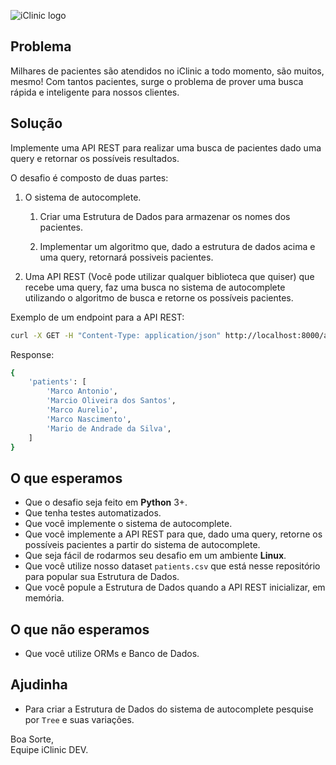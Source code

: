 ![iClinic logo](https://d1ydp7gtfj5fb9.cloudfront.net/static/img/views/home_v2/header/logo.png?1525283729)


## Problema

Milhares de pacientes são atendidos no iClinic a todo momento, são muitos, mesmo! Com tantos pacientes, surge o problema de prover uma busca rápida e inteligente para nossos clientes.

## Solução

Implemente uma API REST para realizar uma busca de pacientes dado uma query e retornar os possíveis resultados.

O desafio é composto de duas partes:

1. O sistema de autocomplete.

    1. Criar uma Estrutura de Dados para armazenar os nomes dos pacientes.

    2. Implementar um algoritmo que, dado a estrutura de dados acima e uma query, retornará possiveis pacientes.

2. Uma API REST (Você pode utilizar qualquer biblioteca que quiser) que recebe uma query, faz uma busca no sistema de autocomplete utilizando o algoritmo de busca e retorne os possíveis pacientes.

Exemplo de um endpoint para a API REST:

```bash
curl -X GET -H "Content-Type: application/json" http://localhost:8000/autocomplete/?q=Mar
```

Response:

```bash
{
    'patients': [
        'Marco Antonio',
        'Marcio Oliveira dos Santos',
        'Marco Aurelio',
        'Marco Nascimento',
        'Mario de Andrade da Silva',
    ]
}
```

## O que esperamos

- Que o desafio seja feito em **Python** 3+.
- Que tenha testes automatizados.
- Que você implemente o sistema de autocomplete.
- Que você implemente a API REST para que, dado uma query, retorne os possíveis pacientes a partir do sistema de autocomplete.
- Que seja fácil de rodarmos seu desafio em um ambiente **Linux**.
- Que você utilize nosso dataset `patients.csv` que está nesse repositório para popular sua Estrutura de Dados.
- Que você popule a Estrutura de Dados quando a API REST inicializar, em memória.

## O que não esperamos

- Que você utilize ORMs e Banco de Dados.

## Ajudinha

- Para criar a Estrutura de Dados do sistema de autocomplete pesquise por `Tree` e suas variações.

Boa Sorte,  
Equipe iClinic DEV.